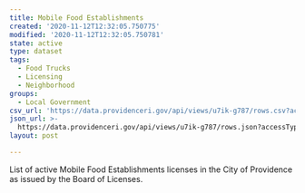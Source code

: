 ```yaml
---
title: Mobile Food Establishments
created: '2020-11-12T12:32:05.750775'
modified: '2020-11-12T12:32:05.750781'
state: active
type: dataset
tags:
  - Food Trucks
  - Licensing
  - Neighborhood
groups:
  - Local Government
csv_url: 'https://data.providenceri.gov/api/views/u7ik-g787/rows.csv?accessType=DOWNLOAD'
json_url: >-
  https://data.providenceri.gov/api/views/u7ik-g787/rows.json?accessType=DOWNLOAD
layout: post

---
```

List of active Mobile Food Establishments licenses in the City of Providence as issued by the Board of Licenses.
